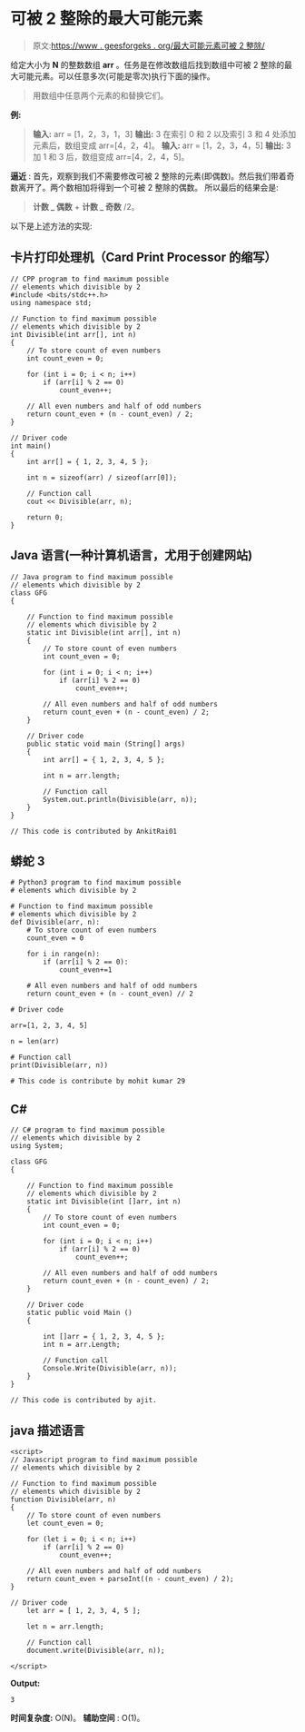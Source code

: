 # 可被 2 整除的最大可能元素

> 原文:[https://www . geesforgeks . org/最大可能元素可被 2 整除/](https://www.geeksforgeeks.org/maximum-possible-elements-which-are-divisible-by-2/)

给定大小为 **N** 的整数数组 **arr** 。任务是在修改数组后找到数组中可被 2 整除的最大可能元素。可以任意多次(可能是零次)执行下面的操作。

> 用数组中任意两个元素的和替换它们。

**例:**

> **输入:** arr = [1，2，3，1，3]
> **输出:** 3
> 在索引 0 和 2 以及索引 3 和 4 处添加元素后，数组变成 arr=[4，2，4]。
> **输入:** arr = [1，2，3，4，5]
> **输出:** 3
> 加 1 和 3 后，数组变成 arr=[4，2，4，5]。

**逼近** :
首先，观察到我们不需要修改可被 2 整除的元素(即偶数)。然后我们带着奇数离开了。两个数相加将得到一个可被 2 整除的偶数。
所以最后的结果会是:

> **计数 _ 偶数** + **计数 _ 奇数** /2。

以下是上述方法的实现:

## 卡片打印处理机（Card Print Processor 的缩写）

```
// CPP program to find maximum possible
// elements which divisible by 2
#include <bits/stdc++.h>
using namespace std;

// Function to find maximum possible
// elements which divisible by 2
int Divisible(int arr[], int n)
{
    // To store count of even numbers
    int count_even = 0;

    for (int i = 0; i < n; i++)
        if (arr[i] % 2 == 0)
            count_even++;

    // All even numbers and half of odd numbers
    return count_even + (n - count_even) / 2;
}

// Driver code
int main()
{
    int arr[] = { 1, 2, 3, 4, 5 };

    int n = sizeof(arr) / sizeof(arr[0]);

    // Function call
    cout << Divisible(arr, n);

    return 0;
}
```

## Java 语言(一种计算机语言，尤用于创建网站)

```
// Java program to find maximum possible
// elements which divisible by 2
class GFG
{

    // Function to find maximum possible
    // elements which divisible by 2
    static int Divisible(int arr[], int n)
    {
        // To store count of even numbers
        int count_even = 0;

        for (int i = 0; i < n; i++)
            if (arr[i] % 2 == 0)
                count_even++;

        // All even numbers and half of odd numbers
        return count_even + (n - count_even) / 2;
    }

    // Driver code
    public static void main (String[] args)
    {
        int arr[] = { 1, 2, 3, 4, 5 };

        int n = arr.length;

        // Function call
        System.out.println(Divisible(arr, n));
    }
}

// This code is contributed by AnkitRai01
```

## 蟒蛇 3

```
# Python3 program to find maximum possible
# elements which divisible by 2

# Function to find maximum possible
# elements which divisible by 2
def Divisible(arr, n):
    # To store count of even numbers
    count_even = 0

    for i in range(n):
        if (arr[i] % 2 == 0):
            count_even+=1

    # All even numbers and half of odd numbers
    return count_even + (n - count_even) // 2

# Driver code

arr=[1, 2, 3, 4, 5]

n = len(arr)

# Function call
print(Divisible(arr, n))

# This code is contribute by mohit kumar 29
```

## C#

```
// C# program to find maximum possible
// elements which divisible by 2
using System;

class GFG
{

    // Function to find maximum possible
    // elements which divisible by 2
    static int Divisible(int []arr, int n)
    {
        // To store count of even numbers
        int count_even = 0;

        for (int i = 0; i < n; i++)
            if (arr[i] % 2 == 0)
                count_even++;

        // All even numbers and half of odd numbers
        return count_even + (n - count_even) / 2;
    }

    // Driver code
    static public void Main ()
    {

        int []arr = { 1, 2, 3, 4, 5 };
        int n = arr.Length;

        // Function call
        Console.Write(Divisible(arr, n));
    }
}

// This code is contributed by ajit.
```

## java 描述语言

```
<script>
// Javascript program to find maximum possible
// elements which divisible by 2

// Function to find maximum possible
// elements which divisible by 2
function Divisible(arr, n)
{
    // To store count of even numbers
    let count_even = 0;

    for (let i = 0; i < n; i++)
        if (arr[i] % 2 == 0)
            count_even++;

    // All even numbers and half of odd numbers
    return count_even + parseInt((n - count_even) / 2);
}

// Driver code
    let arr = [ 1, 2, 3, 4, 5 ];

    let n = arr.length;

    // Function call
    document.write(Divisible(arr, n));

</script>
```

**Output:** 

```
3
```

**时间复杂度:** O(N)。
**辅助空间** : O(1)。